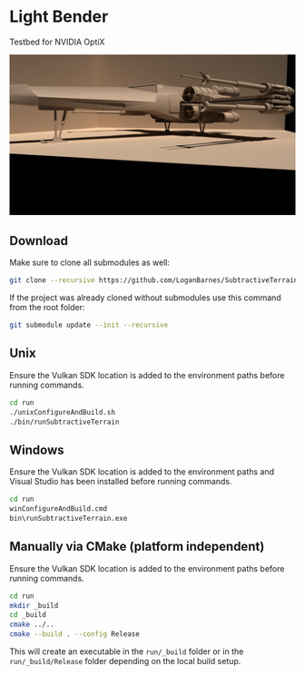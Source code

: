 
Light Bender
============

Testbed for NVIDIA OptiX

![](rendererings/xwing/x-wing_both.png)


Download
--------
Make sure to clone all submodules as well:

```bash
git clone --recursive https://github.com/LoganBarnes/SubtractiveTerrain.git
```

If the project was already cloned without submodules use this command from the root folder:

```bash
git submodule update --init --recursive
```


Unix
----

Ensure the Vulkan SDK location is added to the environment paths before running commands.

```bash
cd run
./unixConfigureAndBuild.sh
./bin/runSubtractiveTerrain
```


Windows
-------

Ensure the Vulkan SDK location is added to the environment paths and Visual Studio has been installed before running commands.

```bash
cd run
winConfigureAndBuild.cmd
bin\runSubtractiveTerrain.exe
```


Manually via CMake (platform independent)
------------------------------------------

Ensure the Vulkan SDK location is added to the environment paths before running commands.

```bash
cd run
mkdir _build
cd _build
cmake ../..
cmake --build . --config Release
```

This will create an executable in the ```run/_build``` folder or in the ```run/_build/Release``` folder depending on the local build setup.

